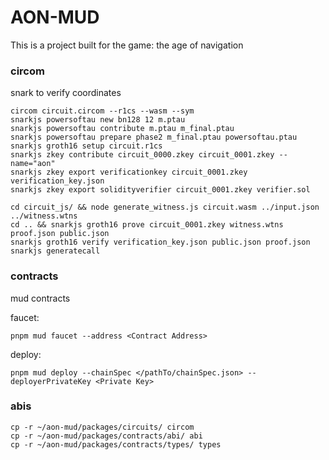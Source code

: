 # AON-MUD
This is a project built for the game: the age of navigation

### circom
snark to verify coordinates
```
circom circuit.circom --r1cs --wasm --sym
snarkjs powersoftau new bn128 12 m.ptau
snarkjs powersoftau contribute m.ptau m_final.ptau
snarkjs powersoftau prepare phase2 m_final.ptau powersoftau.ptau
snarkjs groth16 setup circuit.r1cs
snarkjs zkey contribute circuit_0000.zkey circuit_0001.zkey --name="aon"
snarkjs zkey export verificationkey circuit_0001.zkey verification_key.json
snarkjs zkey export solidityverifier circuit_0001.zkey verifier.sol

cd circuit_js/ && node generate_witness.js circuit.wasm ../input.json ../witness.wtns
cd .. && snarkjs groth16 prove circuit_0001.zkey witness.wtns proof.json public.json
snarkjs groth16 verify verification_key.json public.json proof.json
snarkjs generatecall
```

### contracts
mud contracts

faucet:
```
pnpm mud faucet --address <Contract Address>
```

deploy:
```
pnpm mud deploy --chainSpec </pathTo/chainSpec.json> --deployerPrivateKey <Private Key>
```

### abis
```
cp -r ~/aon-mud/packages/circuits/ circom
cp -r ~/aon-mud/packages/contracts/abi/ abi
cp -r ~/aon-mud/packages/contracts/types/ types
```
